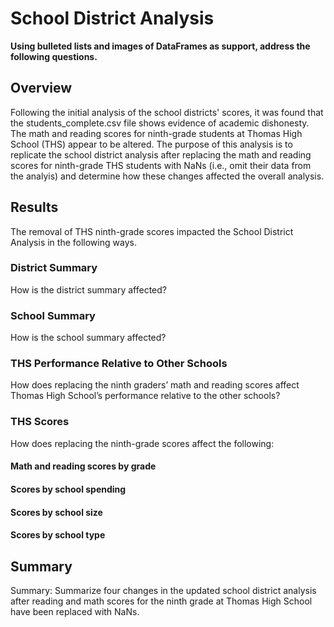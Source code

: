 # School District Analysis

**Using bulleted lists and images of DataFrames as support, address the following questions.**

## Overview

Following the initial analysis of the school districts' scores, it was found that the students_complete.csv file shows evidence of academic dishonesty. The math and reading scores for ninth-grade students at Thomas High School (THS) appear to be altered. The purpose of this analysis is to replicate the school district analysis after replacing the math and reading scores for ninth-grade THS students with NaNs (i.e., omit their data from the analyis) and determine how these changes affected the overall analysis.

## Results
The removal of THS ninth-grade scores impacted the School District Analysis in the following ways. 

### District Summary
How is the district summary affected?

### School Summary
How is the school summary affected?

### THS Performance Relative to Other Schools
How does replacing the ninth graders’ math and reading scores affect Thomas High School’s performance relative to the other schools?

### THS Scores
How does replacing the ninth-grade scores affect the following:

#### Math and reading scores by grade

#### Scores by school spending

#### Scores by school size

#### Scores by school type

## Summary
Summary: Summarize four changes in the updated school district analysis after reading and math scores for the ninth grade at Thomas High School have been replaced with NaNs.
